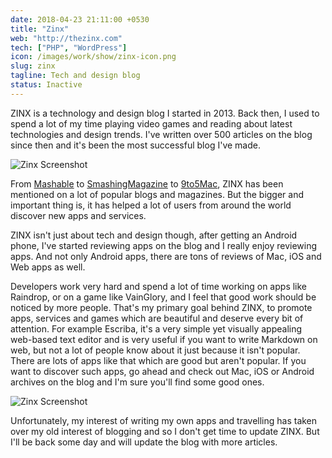 ```yaml
---
date: 2018-04-23 21:11:00 +0530
title: "Zinx"
web: "http://thezinx.com"
tech: ["PHP", "WordPress"]
icon: /images/work/show/zinx-icon.png
slug: zinx
tagline: Tech and design blog
status: Inactive
---
```


ZINX is a technology and design blog I started in 2013. Back then, I used to spend a lot of my time playing video games and reading about latest technologies and design trends. I've written over 500 articles on the blog since then and it's been the most successful blog I've made.

![Zinx Screenshot](/images/work/show/zinx-home.png)

From [Mashable](http://mashable.com/2013/10/20/gmail-login-redesign/#3ttfo8_azgqf) to [SmashingMagazine](https://www.smashingmagazine.com/2008/10/the-ultimate-collection-of-useful-photoshop-actions/) to [9to5Mac](https://9to5mac.com/2014/06/11/how-some-of-your-favorite-mac-apps-could-look-when-os-x-yosemite-launches/), ZINX has been mentioned on a lot of popular blogs and magazines. But the bigger and important thing is, it has helped a lot of users from around the world discover new apps and services.

ZINX isn't just about tech and design though, after getting an Android phone, I've started reviewing apps on the blog and I really enjoy reviewing apps. And not only Android apps, there are tons of reviews of Mac, iOS and Web apps as well.

Developers work very hard and spend a lot of time working on apps like Raindrop, or on a game like VainGlory, and I feel that good work should be noticed by more people. That's my primary goal behind ZINX, to promote apps, services and games which are beautiful and deserve every bit of attention. For example Escriba, it's a very simple yet visually appealing web-based text editor and is very useful if you want to write Markdown on web, but not a lot of people know about it just because it isn't popular. There are lots of apps like that which are good but aren't popular. If you want to discover such apps, go ahead and check out Mac, iOS or Android archives on the blog and I'm sure you'll find some good ones.

![Zinx Screenshot](/images/work/show/zinx-post.png)

Unfortunately, my interest of writing my own apps and travelling has taken over my old interest of blogging and so I don't get time to update ZINX. But I'll be back some day and will update the blog with more articles.
